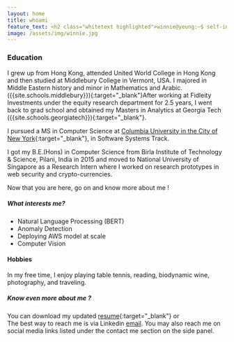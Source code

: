```yaml
---
layout: home
title: whoami
feature_text: <h2 class="whitetext highlighted">winnie@yeung:~$ self-intro</h2>
image: /assets/img/winnie.jpg
---
```


### Education
I grew up from Hong Kong, attended United World College in Hong Kong and then studied at Middlebury College in Vermont, USA. I majored in Middle Eastern history and minor in Mathematics and Arabic. ({{site.schools.middlebury}}){:target="_blank"}After working at Fidleity Investments under the equity research department for 2.5 years, I went back to grad school and obtained my Masters in Analytics at Georgia Tech ({{site.schools.georgiatech}}){:target="_blank"}. 

I pursued a MS in Computer Science at [Columbia University in the City of New York]({{site.columbia.university}}){:target="_blank"}, in Software Systems Track.

I got my B.E.(Hons) in Computer Science from Birla Institute of Technology & Science, Pilani, India in 2015 and moved to National University of Singapore as a Research Intern where I worked on research prototypes in web security and crypto-currencies.

Now that you are here, go on and know more about me !

##### What interests me?
  * Natural Language Processing (BERT)
  * Anomaly Detection
  * Deploying AWS model at scale 
  * Computer Vision

#### Hobbies
In my free time, I enjoy playing table tennis, reading, biodynamic wine, photography, and traveling. 

##### Know even more about me ?
You can download my updated [resume](https://github.com/vionwinnie/resume/blob/master/winnie-resume.pdf){:target="_blank"} or 
<br/>
The best way to reach me is via Linkedin <a href="{{site.contact.linkedin}}">email</a>. You may also reach me on social media links listed under the contact me section on the side panel.
